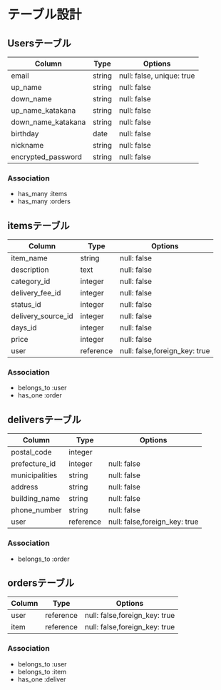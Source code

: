 # テーブル設計

## Usersテーブル

| Column     | Type   | Options     |
| ---------- | ------ | ----------- |
| email      | string | null: false, unique: true|
| up_name    | string | null: false |
| down_name  | string | null: false |
| up_name_katakana | string | null: false |
| down_name_katakana  | string | null: false |
| birthday   | date | null: false |
| nickname   | string | null: false |
| encrypted_password  | string | null: false |

### Association
- has_many :items
- has_many :orders


## itemsテーブル

| Column          | Type          | Options     |
| --------------- | ------------- | ----------- |
| item_name       | string        | null: false |
| description     | text          | null: false |
| category_id     | integer       | null: false |
| delivery_fee_id | integer       | null: false |
| status_id       | integer       | null: false |
| delivery_source_id | integer    | null: false |
| days_id         | integer       | null: false |
| price           | integer       | null: false |
| user            | reference     | null: false,foreign_key: true |

### Association
- belongs_to :user
- has_one :order

## deliversテーブル

| Column               | Type          | Options     |
| -------------------- | ------------- | ----------- |
| postal_code          | integer       |             |
| prefecture_id        | integer       | null: false |
| municipalities       | string        | null: false |
| address              | string        | null: false |
| building_name        | string        | null: false |
| phone_number         | string        | null: false |
| user                 | reference     | null: false,foreign_key: true |

### Association
- belongs_to :order

## ordersテーブル

| Column          | Type          | Options     |
| --------------- | ------------- | ----------- |
| user            | reference     | null: false,foreign_key: true |
| item            | reference     | null: false,foreign_key: true |

### Association
- belongs_to :user
- belongs_to :item
- has_one :deliver